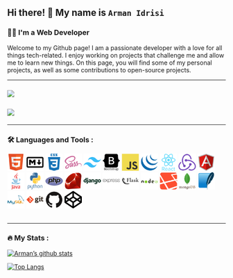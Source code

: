 ## Hi there! 👋 My name is `Arman Idrisi`
### 👨‍💻 I'm a Web Developer

Welcome to my Github page! I am a passionate developer with a love for all things tech-related. I enjoy working on projects that challenge me and allow me to learn new things. On this page, you will find some of my personal projects, as well as some contributions to open-source projects. 


---
### <a href="https://instagram.com/Mohd_arman_idrisi01"><img src="https://img.shields.io/badge/instagram%20@mohd_arman_idrisi01-DD2476?style=for-the-badge&logo=instagram&logoColor=white"/></a>
### <a href="https://twitter.com/Armanidrisi01/"><img src="https://img.shields.io/badge/twitter%20@armanidrisi01-0D95E8?style=for-the-badge&logo=twitter&logoColor=white"/></a>
---
### :hammer_and_wrench: Languages and Tools :
<div>
<img src="https://github.com/devicons/devicon/blob/master/icons/html5/html5-original.svg" title="HTML5" alt="HTML" width="40" height="40"/>
     <img src="https://github.com/devicons/devicon/blob/master/icons/markdown/markdown-original.svg" title="Markdown" alt="markdown" width="40" height="40"/>

<img src="https://github.com/devicons/devicon/blob/master/icons/css3/css3-plain-wordmark.svg"  title="CSS3" alt="CSS" width="40" height="40"/>
  <img src="https://github.com/devicons/devicon/blob/master/icons/sass/sass-original.svg" title="sass" alt="sass" width="40" height="40"/>
<img src="https://github.com/devicons/devicon/blob/master/icons/tailwindcss/tailwindcss-plain.svg" title="tailwindcss" alt="tailwind" width="40" height="40"/>
 <img src="https://github.com/devicons/devicon/blob/master/icons/bootstrap/bootstrap-plain-wordmark.svg" title="bootstrap" alt="bootstrap" width="40" height="40"/>

  <img src="https://github.com/devicons/devicon/blob/master/icons/javascript/javascript-original.svg" title="JavaScript" alt="JavaScript" width="40" height="40"/>
<img src="https://github.com/devicons/devicon/blob/master/icons/jquery/jquery-original.svg" title="jquery" alt="jquery" width="40" height="40"/>

<img src="https://github.com/devicons/devicon/blob/master/icons/react/react-original-wordmark.svg" title="React" alt="React" width="40" height="40"/>
<img src="https://github.com/devicons/devicon/blob/master/icons/redux/redux-original.svg" title="Redux" alt="Redux " width="40" height="40"/>
  <img src="https://github.com/devicons/devicon/blob/master/icons/angularjs/angularjs-original.svg" title="angular" alt="angular" width="40" height="40"/>
   <img src="https://github.com/devicons/devicon/blob/master/icons/java/java-original-wordmark.svg" title="Java" alt="Java" width="40" height="40"/>
  <img src="https://github.com/devicons/devicon/blob/master/icons/python/python-original-wordmark.svg" title="Python" alt="Python" width="40" height="40"/>
  <img src="https://github.com/devicons/devicon/blob/master/icons/php/php-original.svg" title="php" alt="php" width="40" height="40"/>   <img src="https://github.com/devicons/devicon/blob/master/icons/ruby/ruby-original.svg" title="ruby" alt="ruby" width="40" height="40"/>
 <img src="https://github.com/devicons/devicon/blob/master/icons/django/django-plain-wordmark.svg" title="django" alt="django" width="40" height="40"/>
   <img src="https://github.com/devicons/devicon/blob/master/icons/express/express-original-wordmark.svg" title="expressjs" alt="expressjs" width="40" height="40"/>
   <img src="https://github.com/devicons/devicon/blob/master/icons/flask/flask-original-wordmark.svg" title="flask" alt="flask" width="40" height="40"/>
<img src="https://github.com/devicons/devicon/blob/master/icons/nodejs/nodejs-original-wordmark.svg" title="NodeJS" alt="NodeJS" width="40" height="40"/>
<img src="https://github.com/devicons/devicon/blob/master/icons/laravel/laravel-plain.svg" title="laravel" alt="laravel" width="40" height="40"/>
 
  <img src="https://github.com/devicons/devicon/blob/master/icons/mongodb/mongodb-original-wordmark.svg" title="mongodb" alt="mongodb" width="40" height="40"/>
 <img src="https://github.com/devicons/devicon/blob/master/icons/sqlite/sqlite-original.svg" title="sqlite"  alt="sqlite" width="40" height="40"/>
  <img src="https://github.com/devicons/devicon/blob/master/icons/mysql/mysql-original-wordmark.svg" title="MySQL"  alt="MySQL" width="40" height="40"/>
     <img src="https://github.com/devicons/devicon/blob/master/icons/git/git-original-wordmark.svg" title="Git" **alt="Git" width="40" height="40"/>
     <img src="https://github.com/devicons/devicon/blob/master/icons/github/github-original.svg" title="github" alt="github" width="40" height="40"/>
     <img src="https://github.com/devicons/devicon/blob/master/icons/codepen/codepen-plain.svg" title="codepen" alt="codepen" width="40" height="40"/>

</div>
<br>


---

### :fire: My Stats :

[![Arman’s github stats](https://github-readme-stats.vercel.app/api?username=armanidrisi)](https://github.com/Armanidrisi)

[![Top Langs](https://github-readme-stats.vercel.app/api/top-langs/?username=armanidrisi&layout=compact)](https://github.com/Armanidrisi)
